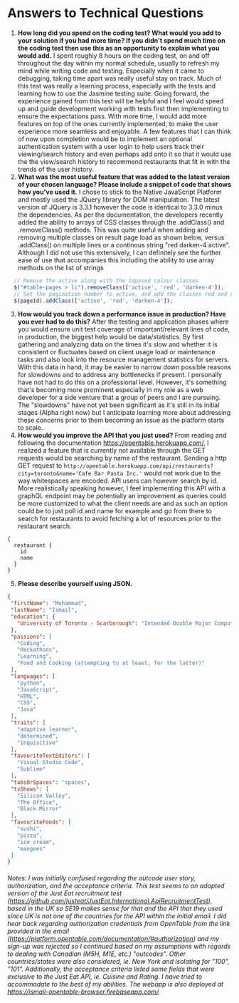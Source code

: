 # Answers to Technical Questions
 1. **How long did you spend on the coding test? What would you add to your solution if you had more time? If you didn't spend much time on the coding test then use this as an opportunity to explain what you would add.**
 I spent roughly 8 hours on the coding test, on and off throughout the day within my normal schedule, usually to refresh my mind while writing code and testing. Especially when it came to debugging, taking time apart was really useful stay on track. Much of this test was really a learning process, especially with the tests and learning how to use the Jasmine testing suite. Going forward, the experience gained from this test will be helpful and I feel would speed up and guide development working with tests first then implementing to ensure the expectations pass.
With more time, I would add more features on top of the ones currently implemented, to make the user experience more seamless and enjoyable. A few features that I can think of now upon completion would be to implement an optional authentication system with a user login to help users track their viewing/search history and even perhaps add onto it so that it would use the the view/search history to recommend restaurants that fit in with the trends of the user history.
 2. **What was the most useful feature that was added to the latest version of your chosen language? Please include a snippet of code that shows how you've used it.**
I chose to stick to the Native JavaScript Platform and mostly used the JQuery library for DOM manipulation. The latest version of JQuery is 3.3.1 however the code is identical to 3.3.0 minus the dependencies. As per the documentation, the developers recently added the ability to arrays of CSS classes through the .addClass() and .removeClass() methods. This was quite useful when adding and removing multiple classes on result page load as shown below, versus .addClass() on multiple lines or a continous string "red darken-4 active". Although I did not use this extensively, I can definitely see the further ease of use that accompanies this including the ability to use array methods on the list of strings
```javascript
  // Remove the active along with the imposed colour classes
  $("#table-pages > li").removeClass(['active', 'red', 'darken-4']);
  // Set the pagination number to active, and add the classes red and darken-4 to it
  $(pageId).addClass(['active', 'red', 'darken-4']);
```
 3. **How would you track down a performance issue in production? Have you ever had to do this?**
 After the testing and application phases where you would ensure unit test coverage of important/relevant lines of code, in production, the biggest help would be data/statistics. By first gathering and analyzing data on the times it's slow and whether it is consistent or fluctuates based on client usage load or maintenance tasks and also look into the resource management statistics for servers. With this data in hand, it may be easier to narrow down possible reasons for slowdowns and to address any bottlenecks if present. I personally have not had to do this on a professional level. However, it's something that's becoming more prominent especially in my role as a web developer for a side venture that a group of peers and I are pursuing. The "slowdowns" have not yet been significant as it's still in its initial stages (Alpha right now) but I anticipate learning more about addressing these concerns prior to them becoming an issue as the platform starts to scale.
 4. **How would you improve the API that you just used?**
 From reading and following the documentation <https://opentable.herokuapp.com/>, I realized a feature that is currently not available through the GET requests would be searching by name of the restaurant. Sending a http GET request to ```http://opentable.herokuapp.com/api/restaurants?city=toronto&name='Cafe Bar Pasta Inc.'``` would not work due to the way whitespaces are encoded. API users can however search by id. More realistically speaking however, I feel implementing this API with a graphQL endpoint may be potentially an improvement as queries could be more customized to what the client needs are and as such an option could be to just poll id and name for example and go from there to search for restaurants to avoid fetching a lot of resources prior to the restaurant search.
``` 
{
  restaurant {
    id
    name
  }
}
```
 5. **Please describe yourself using JSON.**
 ``` json
{
  "firstName": "Mohammad",
  "lastName": "Ismail",
  "education": {
    "University of Toronto - Scarborough": "Intended Double Major Computer Science and Economics"
  },
  "passions": [
    "Coding",
    "Hackathons",
    "Learning",
    "Food and Cooking (attempting to at least, for the latter)"
  ],
  "languages": [
    "python",
    "JavaScript",
    "HTML",
    "CSS",
    "Java"
  ],
  "traits": [
    "adaptive learner",
    "determined",
    "inquisitive"
  ],
  "favouriteTextEditors": [
    "Visual Studio Code",
    "Sublime"
  ],
  "tabsOrSpaces": "spaces",
  "tvShows": [
    "Silicon Valley",
    "The Office",
    "Black Mirror"
  ],
  "favouriteFoods": [
    "sushi",
    "pizza",
    "ice cream",
    "mangoes"
  ]
}
 ```
###### Notes: I was initially confused regarding the outcode user story, authorization, and the acceptance criteria. This test seems to an adapted version of the Just Eat recruitment test (<https://github.com/justeat/JustEat.International.ApiRecruitmentTest>), based in the UK so SE19 makes sense for that and the API that they used since UK is not one of the countries for the API within the initial email. I did hear back regarding authorization credentials from OpenTable from the link provided in the email (<https://platform.opentable.com/documentation/#authorization>) and my sign-up was rejected so I continued based on my assumptions with regards to dealing with Canadian (M5H, M1E, etc.) "outcodes". Other countries/states were also considered, ie. New York and isolating for "100", "101". Additionally, the acceptance criteria listed some fields that were exclusive to the Just Eat API, ie. Cuisine and Rating. I have tried to accommodate to the best of my abilities. The webapp is also deployed at <https://ismail-opentable-browser.firebaseapp.com/>.